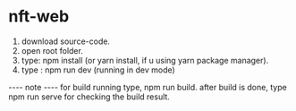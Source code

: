 # nft-web

1. download source-code.
2. open root folder.
3. type: npm install (or yarn install, if u using yarn package manager).
4. type : npm run dev (running in dev mode)

---- note ----
for build running type, npm run build.
after build is done, type npm run serve for checking the build result.
